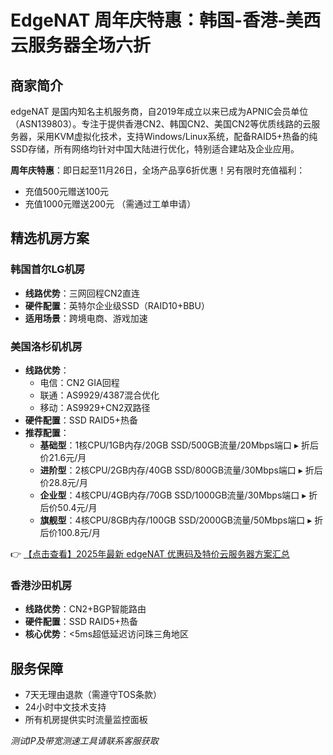 # EdgeNAT 周年庆特惠：韩国-香港-美西云服务器全场六折

## 商家简介
edgeNAT 是国内知名主机服务商，自2019年成立以来已成为APNIC会员单位（ASN139803）。专注于提供香港CN2、韩国CN2、美国CN2等优质线路的云服务器，采用KVM虚拟化技术，支持Windows/Linux系统，配备RAID5+热备的纯SSD存储，所有网络均针对中国大陆进行优化，特别适合建站及企业应用。

**周年庆特惠**：即日起至11月26日，全场产品享6折优惠！另有限时充值福利：
- 充值500元赠送100元
- 充值1000元赠送200元
（需通过工单申请）

## 精选机房方案

### 韩国首尔LG机房
- **线路优势**：三网回程CN2直连
- **硬件配置**：英特尔企业级SSD（RAID10+BBU）
- **适用场景**：跨境电商、游戏加速

### 美国洛杉矶机房
- **线路优势**：
  - 电信：CN2 GIA回程
  - 联通：AS9929/4387混合优化
  - 移动：AS9929+CN2双路径
- **硬件配置**：SSD RAID5+热备
- **推荐配置**：
  - **基础型**：1核CPU/1GB内存/20GB SSD/500GB流量/20Mbps端口 ▸ 折后价21.6元/月
  - **进阶型**：2核CPU/2GB内存/40GB SSD/800GB流量/30Mbps端口 ▸ 折后价28.8元/月
  - **企业型**：4核CPU/4GB内存/70GB SSD/1000GB流量/30Mbps端口 ▸ 折后价50.4元/月
  - **旗舰型**：4核CPU/8GB内存/100GB SSD/2000GB流量/50Mbps端口 ▸ 折后价100.8元/月

👉 [【点击查看】2025年最新 edgeNAT 优惠码及特价云服务器方案汇总](https://bit.ly/edgenat)

### 香港沙田机房
- **线路优势**：CN2+BGP智能路由
- **硬件配置**：SSD RAID5+热备
- **核心优势**：<5ms超低延迟访问珠三角地区

## 服务保障
- 7天无理由退款（需遵守TOS条款）
- 24小时中文技术支持
- 所有机房提供实时流量监控面板

*测试IP及带宽测速工具请联系客服获取*